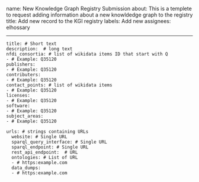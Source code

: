 name: New Knowledge Graph Registry Submission
about: This is a templete to request adding information about a new knowldedge graph
  to the registry
title: Add new record to the KGI registry
labels: Add new
assignees: elhossary

---
```
title: # Short text
description:  # long text
nfdi_consortia: # list of wikidata items ID that start with Q
- # Example: Q35120
publishers:
- # Example: Q35120
contributers:
- # Example: Q35120
contact_points: # list of wikidata items
- # Example: Q35120
licenses: 
- # Example: Q35120
software:
- # Example: Q35120
subject_areas:
- # Example: Q35120

urls: # strings containing URLs
  website: # Single URL
  sparql_query_interface: # Single URL
  sparql_endpoint: # Single URL
  rest_api_endpoint:  # URL
  ontologies: # List of URL
  - # https:example.com
  data_dumps: 
  - # https:example.com
```

